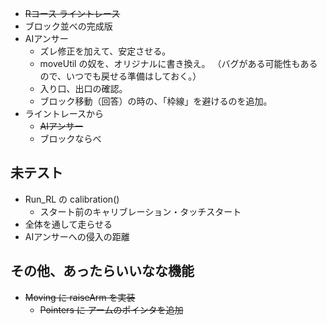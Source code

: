 - ~~Rコース ライントレース~~
- ブロック並べの完成版
- AIアンサー
    - ズレ修正を加えて、安定させる。
    - moveUtil の奴を、オリジナルに書き換え。
        （バグがある可能性もあるので、いつでも戻せる準備はしておく。）
    - 入り口、出口の確認。
    - ブロック移動（回答）の時の、「枠線」を避けるのを追加。
- ライントレースから
    - ~~AIアンサー~~
    - ブロックならべ



## 未テスト
- Run_RL の calibration()
    - スタート前のキャリブレーション・タッチスタート
- 全体を通して走らせる
- AIアンサーへの侵入の距離


## その他、あったらいいなな機能
- ~~Moving に raiseArm を実装~~
    - ~~Pointers に アームのポインタを追加~~

